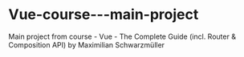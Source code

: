 # Vue-course---main-project
Main project from course - Vue - The Complete Guide (incl. Router &amp; Composition API) by Maximilian Schwarzmüller
